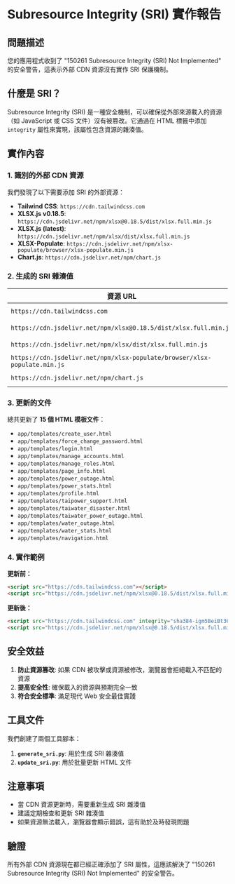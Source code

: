 # Subresource Integrity (SRI) 實作報告

## 問題描述
您的應用程式收到了 "150261 Subresource Integrity (SRI) Not Implemented" 的安全警告，這表示外部 CDN 資源沒有實作 SRI 保護機制。

## 什麼是 SRI？
Subresource Integrity (SRI) 是一種安全機制，可以確保從外部來源載入的資源（如 JavaScript 或 CSS 文件）沒有被篡改。它通過在 HTML 標籤中添加 `integrity` 屬性來實現，該屬性包含資源的雜湊值。

## 實作內容

### 1. 識別的外部 CDN 資源
我們發現了以下需要添加 SRI 的外部資源：

- **Tailwind CSS**: `https://cdn.tailwindcss.com`
- **XLSX.js v0.18.5**: `https://cdn.jsdelivr.net/npm/xlsx@0.18.5/dist/xlsx.full.min.js`
- **XLSX.js (latest)**: `https://cdn.jsdelivr.net/npm/xlsx/dist/xlsx.full.min.js`
- **XLSX-Populate**: `https://cdn.jsdelivr.net/npm/xlsx-populate/browser/xlsx-populate.min.js`
- **Chart.js**: `https://cdn.jsdelivr.net/npm/chart.js`

### 2. 生成的 SRI 雜湊值

| 資源 URL | SRI 雜湊值 |
|----------|------------|
| `https://cdn.tailwindcss.com` | `sha384-igm5BeiBt36UU4gqwWS7imYmelpTsZlQ45FZf+XBn9MuJbn4nQr7yx1yFydocC/K` |
| `https://cdn.jsdelivr.net/npm/xlsx@0.18.5/dist/xlsx.full.min.js` | `sha384-vtjasyidUo0kW94K5MXDXntzOJpQgBKXmE7e2Ga4LG0skTTLeBi97eFAXsqewJjw` |
| `https://cdn.jsdelivr.net/npm/xlsx/dist/xlsx.full.min.js` | `sha384-vtjasyidUo0kW94K5MXDXntzOJpQgBKXmE7e2Ga4LG0skTTLeBi97eFAXsqewJjw` |
| `https://cdn.jsdelivr.net/npm/xlsx-populate/browser/xlsx-populate.min.js` | `sha384-YnsK3VaaV54M5EcU58Pt9SdJqzL0iZpQzQAcav+18Kgn5tbwk16y/3g6FpT2d83h` |
| `https://cdn.jsdelivr.net/npm/chart.js` | `sha384-XcdcwHqIPULERb2yDEM4R0XaQKU3YnDsrTmjACBZyfdVVqjh6xQ4/DCMd7XLcA6Y` |

### 3. 更新的文件
總共更新了 **15 個 HTML 模板文件**：

- `app/templates/create_user.html`
- `app/templates/force_change_password.html`
- `app/templates/login.html`
- `app/templates/manage_accounts.html`
- `app/templates/manage_roles.html`
- `app/templates/page_info.html`
- `app/templates/power_outage.html`
- `app/templates/power_stats.html`
- `app/templates/profile.html`
- `app/templates/taipower_support.html`
- `app/templates/taiwater_disaster.html`
- `app/templates/taiwater_power_outage.html`
- `app/templates/water_outage.html`
- `app/templates/water_stats.html`
- `app/templates/navigation.html`

### 4. 實作範例

**更新前：**
```html
<script src="https://cdn.tailwindcss.com"></script>
<script src="https://cdn.jsdelivr.net/npm/xlsx@0.18.5/dist/xlsx.full.min.js"></script>
```

**更新後：**
```html
<script src="https://cdn.tailwindcss.com" integrity="sha384-igm5BeiBt36UU4gqwWS7imYmelpTsZlQ45FZf+XBn9MuJbn4nQr7yx1yFydocC/K" crossorigin="anonymous"></script>
<script src="https://cdn.jsdelivr.net/npm/xlsx@0.18.5/dist/xlsx.full.min.js" integrity="sha384-vtjasyidUo0kW94K5MXDXntzOJpQgBKXmE7e2Ga4LG0skTTLeBi97eFAXsqewJjw" crossorigin="anonymous"></script>
```

## 安全效益

1. **防止資源篡改**: 如果 CDN 被攻擊或資源被修改，瀏覽器會拒絕載入不匹配的資源
2. **提高安全性**: 確保載入的資源與預期完全一致
3. **符合安全標準**: 滿足現代 Web 安全最佳實踐

## 工具文件

我們創建了兩個工具腳本：

1. **`generate_sri.py`**: 用於生成 SRI 雜湊值
2. **`update_sri.py`**: 用於批量更新 HTML 文件

## 注意事項

- 當 CDN 資源更新時，需要重新生成 SRI 雜湊值
- 建議定期檢查和更新 SRI 雜湊值
- 如果資源無法載入，瀏覽器會顯示錯誤，這有助於及時發現問題

## 驗證

所有外部 CDN 資源現在都已經正確添加了 SRI 屬性，這應該解決了 "150261 Subresource Integrity (SRI) Not Implemented" 的安全警告。 